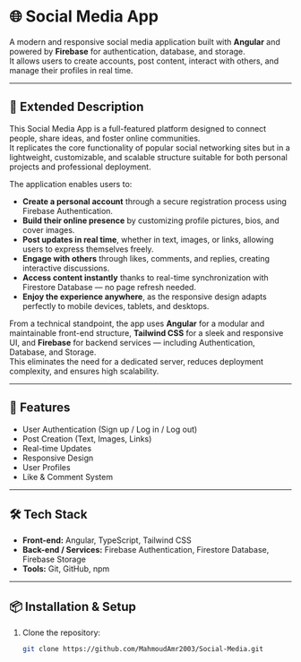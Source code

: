 # 🌐 Social Media App

A modern and responsive social media application built with **Angular** and powered by **Firebase** for authentication, database, and storage.  
It allows users to create accounts, post content, interact with others, and manage their profiles in real time.

---

## 📝 Extended Description

This Social Media App is a full-featured platform designed to connect people, share ideas, and foster online communities.  
It replicates the core functionality of popular social networking sites but in a lightweight, customizable, and scalable structure suitable for both personal projects and professional deployment.

The application enables users to:
- **Create a personal account** through a secure registration process using Firebase Authentication.
- **Build their online presence** by customizing profile pictures, bios, and cover images.
- **Post updates in real time**, whether in text, images, or links, allowing users to express themselves freely.
- **Engage with others** through likes, comments, and replies, creating interactive discussions.
- **Access content instantly** thanks to real-time synchronization with Firestore Database — no page refresh needed.
- **Enjoy the experience anywhere**, as the responsive design adapts perfectly to mobile devices, tablets, and desktops.

From a technical standpoint, the app uses **Angular** for a modular and maintainable front-end structure, **Tailwind CSS** for a sleek and responsive UI, and **Firebase** for backend services — including Authentication, Database, and Storage.  
This eliminates the need for a dedicated server, reduces deployment complexity, and ensures high scalability.

---

## 🚀 Features
- User Authentication (Sign up / Log in / Log out)
- Post Creation (Text, Images, Links)
- Real-time Updates
- Responsive Design
- User Profiles
- Like & Comment System

---

## 🛠️ Tech Stack
- **Front-end:** Angular, TypeScript, Tailwind CSS
- **Back-end / Services:** Firebase Authentication, Firestore Database, Firebase Storage
- **Tools:** Git, GitHub, npm

---

## 📦 Installation & Setup
1. Clone the repository:
   ```bash
   git clone https://github.com/MahmoudAmr2003/Social-Media.git
